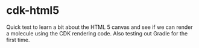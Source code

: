 cdk-html5
=========

Quick test to learn a bit about the HTML 5 canvas and see if we can render a molecule using the CDK rendering code.
Also testing out Gradle for the first time.